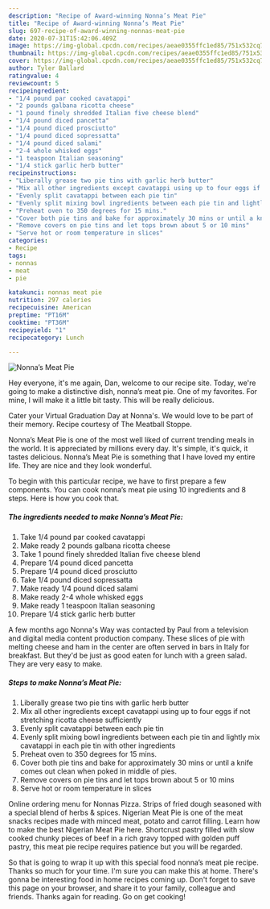 ```yaml
---
description: "Recipe of Award-winning Nonna’s Meat Pie"
title: "Recipe of Award-winning Nonna’s Meat Pie"
slug: 697-recipe-of-award-winning-nonnas-meat-pie
date: 2020-07-31T15:42:06.409Z
image: https://img-global.cpcdn.com/recipes/aeae0355ffc1ed85/751x532cq70/nonnas-meat-pie-recipe-main-photo.jpg
thumbnail: https://img-global.cpcdn.com/recipes/aeae0355ffc1ed85/751x532cq70/nonnas-meat-pie-recipe-main-photo.jpg
cover: https://img-global.cpcdn.com/recipes/aeae0355ffc1ed85/751x532cq70/nonnas-meat-pie-recipe-main-photo.jpg
author: Tyler Ballard
ratingvalue: 4
reviewcount: 5
recipeingredient:
- "1/4 pound par cooked cavatappi"
- "2 pounds galbana ricotta cheese"
- "1 pound finely shredded Italian five cheese blend"
- "1/4 pound diced pancetta"
- "1/4 pound diced prosciutto"
- "1/4 pound diced sopressatta"
- "1/4 pound diced salami"
- "2-4 whole whisked eggs"
- "1 teaspoon Italian seasoning"
- "1/4 stick garlic herb butter"
recipeinstructions:
- "Liberally grease two pie tins with garlic herb butter"
- "Mix all other ingredients except cavatappi using up to four eggs if not stretching ricotta cheese sufficiently"
- "Evenly split cavatappi between each pie tin"
- "Evenly split mixing bowl ingredients between each pie tin and lightly mix cavatappi in each pie tin with other ingredients"
- "Preheat oven to 350 degrees for 15 mins."
- "Cover both pie tins and bake for approximately 30 mins or until a knife comes out clean when poked in middle of pies."
- "Remove covers on pie tins and let tops brown about 5 or 10 mins"
- "Serve hot or room temperature in slices"
categories:
- Recipe
tags:
- nonnas
- meat
- pie

katakunci: nonnas meat pie 
nutrition: 297 calories
recipecuisine: American
preptime: "PT16M"
cooktime: "PT36M"
recipeyield: "1"
recipecategory: Lunch

---
```



![Nonna’s Meat Pie](https://img-global.cpcdn.com/recipes/aeae0355ffc1ed85/751x532cq70/nonnas-meat-pie-recipe-main-photo.jpg)

Hey everyone, it's me again, Dan, welcome to our recipe site. Today, we're going to make a distinctive dish, nonna’s meat pie. One of my favorites. For mine, I will make it a little bit tasty. This will be really delicious.

Cater your Virtual Graduation Day at Nonna&#39;s. We would love to be part of their memory. Recipe courtesy of The Meatball Stoppe.

Nonna’s Meat Pie is one of the most well liked of current trending meals in the world. It is appreciated by millions every day. It's simple, it's quick, it tastes delicious. Nonna’s Meat Pie is something that I have loved my entire life. They are nice and they look wonderful.


To begin with this particular recipe, we have to first prepare a few components. You can cook nonna’s meat pie using 10 ingredients and 8 steps. Here is how you cook that.

<!--inarticleads1-->

##### The ingredients needed to make Nonna’s Meat Pie:

1. Take 1/4 pound par cooked cavatappi
1. Make ready 2 pounds galbana ricotta cheese
1. Take 1 pound finely shredded Italian five cheese blend
1. Prepare 1/4 pound diced pancetta
1. Prepare 1/4 pound diced prosciutto
1. Take 1/4 pound diced sopressatta
1. Make ready 1/4 pound diced salami
1. Make ready 2-4 whole whisked eggs
1. Make ready 1 teaspoon Italian seasoning
1. Prepare 1/4 stick garlic herb butter


A few months ago Nonna&#39;s Way was contacted by Paul from a television and digital media content production company. These slices of pie with melting cheese and ham in the center are often served in bars in Italy for breakfast. But they&#39;d be just as good eaten for lunch with a green salad. They are very easy to make. 

<!--inarticleads2-->

##### Steps to make Nonna’s Meat Pie:

1. Liberally grease two pie tins with garlic herb butter
1. Mix all other ingredients except cavatappi using up to four eggs if not stretching ricotta cheese sufficiently
1. Evenly split cavatappi between each pie tin
1. Evenly split mixing bowl ingredients between each pie tin and lightly mix cavatappi in each pie tin with other ingredients
1. Preheat oven to 350 degrees for 15 mins.
1. Cover both pie tins and bake for approximately 30 mins or until a knife comes out clean when poked in middle of pies.
1. Remove covers on pie tins and let tops brown about 5 or 10 mins
1. Serve hot or room temperature in slices


Online ordering menu for Nonnas Pizza. Strips of fried dough seasoned with a special blend of herbs &amp; spices. Nigerian Meat Pie is one of the meat snacks recipes made with minced meat, potato and carrot filling. Learn how to make the best Nigerian Meat Pie here. Shortcrust pastry filled with slow cooked chunky pieces of beef in a rich gravy topped with golden puff pastry, this meat pie recipe requires patience but you will be regarded. 

So that is going to wrap it up with this special food nonna’s meat pie recipe. Thanks so much for your time. I'm sure you can make this at home. There's gonna be interesting food in home recipes coming up. Don't forget to save this page on your browser, and share it to your family, colleague and friends. Thanks again for reading. Go on get cooking!

